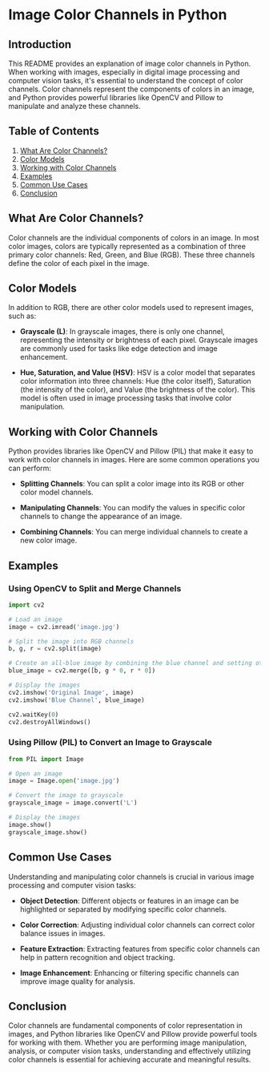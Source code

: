 # Image Color Channels in Python

## Introduction

This README provides an explanation of image color channels in Python. When working with images, especially in digital image processing and computer vision tasks, it's essential to understand the concept of color channels. Color channels represent the components of colors in an image, and Python provides powerful libraries like OpenCV and Pillow to manipulate and analyze these channels.

## Table of Contents

1. [What Are Color Channels?](#what-are-color-channels)
2. [Color Models](#color-models)
3. [Working with Color Channels](#working-with-color-channels)
4. [Examples](#examples)
5. [Common Use Cases](#common-use-cases)
6. [Conclusion](#conclusion)

## What Are Color Channels?

Color channels are the individual components of colors in an image. In most color images, colors are typically represented as a combination of three primary color channels: Red, Green, and Blue (RGB). These three channels define the color of each pixel in the image.

## Color Models

In addition to RGB, there are other color models used to represent images, such as:

- **Grayscale (L)**: In grayscale images, there is only one channel, representing the intensity or brightness of each pixel. Grayscale images are commonly used for tasks like edge detection and image enhancement.

- **Hue, Saturation, and Value (HSV)**: HSV is a color model that separates color information into three channels: Hue (the color itself), Saturation (the intensity of the color), and Value (the brightness of the color). This model is often used in image processing tasks that involve color manipulation.

## Working with Color Channels

Python provides libraries like OpenCV and Pillow (PIL) that make it easy to work with color channels in images. Here are some common operations you can perform:

- **Splitting Channels**: You can split a color image into its RGB or other color model channels.

- **Manipulating Channels**: You can modify the values in specific color channels to change the appearance of an image.

- **Combining Channels**: You can merge individual channels to create a new color image.

## Examples

### Using OpenCV to Split and Merge Channels

```python
import cv2

# Load an image
image = cv2.imread('image.jpg')

# Split the image into RGB channels
b, g, r = cv2.split(image)

# Create an all-blue image by combining the blue channel and setting others to zero
blue_image = cv2.merge([b, g * 0, r * 0])

# Display the images
cv2.imshow('Original Image', image)
cv2.imshow('Blue Channel', blue_image)

cv2.waitKey(0)
cv2.destroyAllWindows()
```

### Using Pillow (PIL) to Convert an Image to Grayscale

```python
from PIL import Image

# Open an image
image = Image.open('image.jpg')

# Convert the image to grayscale
grayscale_image = image.convert('L')

# Display the images
image.show()
grayscale_image.show()
```

## Common Use Cases

Understanding and manipulating color channels is crucial in various image processing and computer vision tasks:

- **Object Detection**: Different objects or features in an image can be highlighted or separated by modifying specific color channels.

- **Color Correction**: Adjusting individual color channels can correct color balance issues in images.

- **Feature Extraction**: Extracting features from specific color channels can help in pattern recognition and object tracking.

- **Image Enhancement**: Enhancing or filtering specific channels can improve image quality for analysis.

## Conclusion

Color channels are fundamental components of color representation in images, and Python libraries like OpenCV and Pillow provide powerful tools for working with them. Whether you are performing image manipulation, analysis, or computer vision tasks, understanding and effectively utilizing color channels is essential for achieving accurate and meaningful results.
